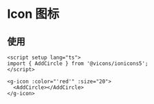 # Icon 图标

## 使用

<script setup lang="ts">
import { AddCircle } from '@vicons/ionicons5';
</script>

<g-icon :color="'red'" :size="20">
  <AddCircle></AddCircle>
</g-icon>

```vue
<script setup lang="ts">
import { AddCircle } from '@vicons/ionicons5';
</script>

<g-icon :color="'red'" :size="20">
  <AddCircle></AddCircle>
</g-icon>
```
